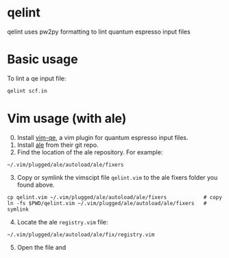 qelint
======

qelint uses pw2py formatting to lint quantum espresso input files


Basic usage
====

To lint a qe input file:
```bash
qelint scf.in
```

Vim usage (with ale)
===

0. Install [vim-qe](https://github.com/tjsmart/vim-qe), a vim plugin for quantum espresso input files.
1. Install [ale](https://github.com/dense-analysis/ale) from their git repo.
2. Find the location of the ale repository. For example:
```
~/.vim/plugged/ale/autoload/ale/fixers
```
3. Copy or symlink the vimscipt file `qelint.vim` to the ale fixers folder you found above.
```
cp qelint.vim ~/.vim/plugged/ale/autoload/ale/fixers            # copy
ln -fs $PWD/qelint.vim ~/.vim/plugged/ale/autoload/ale/fixers   # symlink
```
4. Locate the ale `registry.vim` file:
```
~/.vim/plugged/ale/autoload/ale/fix/registry.vim
```
5. Open the file and 

